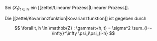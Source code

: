 Sei $(X_t)_{t \in \mathbb{N}}$ ein [[zettel/Linearer Prozess|Linearer Prozess]].

Die [[zettel/Kovarianzfunktion|Kovarianzfunktion]] ist gegeben durch

$$
	\forall t, h \in \mathbb{Z} : \gamma(t+h, t) = \sigma^2 \sum_{i=-\infty}^\infty \psi_i\psi_{i-h}
$$
